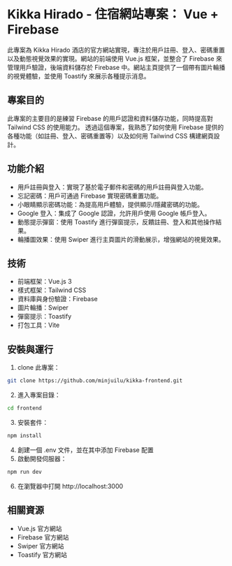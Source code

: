 # Kikka Hirado - 住宿網站專案： Vue + Firebase
此專案為 Kikka Hirado 酒店的官方網站實現，專注於用戶註冊、登入、密碼重置以及動態視覺效果的實現。網站的前端使用 Vue.js 框架，並整合了 Firebase 來管理用戶驗證，後端資料儲存於 Firebase 中。網站主頁提供了一個帶有圖片輪播的視覺體驗，並使用 Toastify 來展示各種提示消息。


## 專案目的
此專案的主要目的是練習 Firebase 的用戶認證和資料儲存功能，同時提高對 Tailwind CSS 的使用能力。
透過這個專案，我熟悉了如何使用 Firebase 提供的各種功能（如註冊、登入、密碼重置等）以及如何用 Tailwind CSS 構建網頁設計。


## 功能介紹
- 用戶註冊與登入：實現了基於電子郵件和密碼的用戶註冊與登入功能。
- 忘記密碼：用戶可通過 Firebase 實現密碼重置功能。
- 小眼睛顯示密碼功能：為提高用戶體驗，提供顯示/隱藏密碼的功能。
- Google 登入：集成了 Google 認證，允許用戶使用 Google 帳戶登入。
- 動態提示彈窗：使用 Toastify 進行彈窗提示，反饋註冊、登入和其他操作結果。
- 輪播圖效果：使用 Swiper 進行主頁圖片的滑動展示，增強網站的視覺效果。


## 技術
- 前端框架：Vue.js 3
- 樣式框架：Tailwind CSS
- 資料庫與身份驗證：Firebase
- 圖片輪播：Swiper
- 彈窗提示：Toastify
- 打包工具：Vite


## 安裝與運行
1. clone 此專案：
```sh
git clone https://github.com/minjuilu/kikka-frontend.git
```
2. 進入專案目錄：
```sh
cd frontend
```
3. 安裝套件：
```sh
npm install
```
4. 創建一個 .env 文件，並在其中添加 Firebase 配置
5. 啟動開發伺服器：
```sh
npm run dev
```
6. 在瀏覽器中打開 http://localhost:3000


## 相關資源
- Vue.js 官方網站
- Firebase 官方網站
- Swiper 官方網站
- Toastify 官方網站


